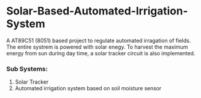 # Solar-Based-Automated-Irrigation-System
A AT89C51 (8051) based project to regulate automated irragation of fields. The entire systrem is powered with solar enegy. To harvest the maximum energy from sun during day time, a solar tracker circuit is also implemented.
### Sub Systems:
 <ol>
  <li>Solar Tracker</li>
  <li>Automated irrigation system based on soil moisture sensor</li>
 </ol>
